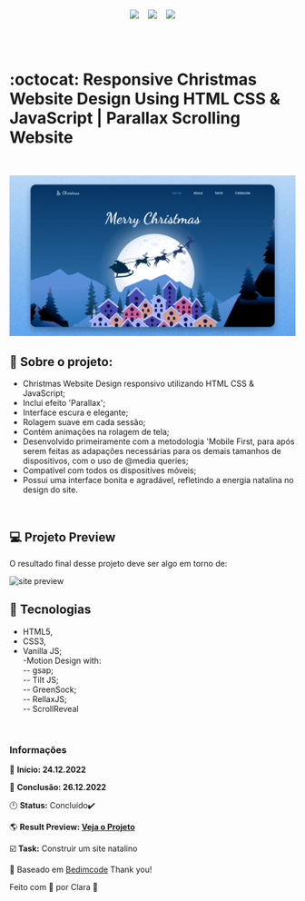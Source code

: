 <div align="center">
<img width="400px" src="https://encrypted-tbn0.gstatic.com/images?q=tbn:ANd9GcQLmOIyEd0XCmIL20wbbPw0jp7W4sFYet8Qcg&usqp=CAU" alt="">&nbsp;&nbsp;&nbsp;
<br>
</div>

<p align="center">
<img src="https://img.shields.io/github/last-commit/Clara-Pacheco/responsive-christmas-website?style=for-the-badge"/>&nbsp;&nbsp;&nbsp;
<img src="https://img.shields.io/github/repo-size/Clara-Pacheco/responsive-christmas-website?style=for-the-badge"/>&nbsp;&nbsp;&nbsp;
<img src="https://img.shields.io/github/languages/count/Clara-Pacheco/responsive-christmas-website?style=for-the-badge"/>
</p>
<br>
<br>

# :octocat: Responsive Christmas Website Design Using HTML CSS & JavaScript | Parallax Scrolling Website 
<br>

![preview](https://github.com/Clara-Pacheco/responsive-christmas-website/blob/main/img/preview.png)
<br>
## 🎈 Sobre o projeto: 

- Christmas Website Design responsivo utilizando HTML CSS & JavaScript;
- Inclui efeito 'Parallax';
- Interface escura e elegante;
- Rolagem suave em cada sessão;
- Contém animações na rolagem de tela;
- Desenvolvido primeiramente com a metodologia 'Mobile First, para  após serem feitas as adapações necessárias para os demais tamanhos de dispositivos, com o uso de @media queries;
- Compatível com todos os dispositíves móveis;
- Possui uma interface bonita e agradável, refletindo a energia natalina no design do site.
<br>

## 💻 Projeto Preview

O resultado final desse projeto deve ser algo em torno de:

![site preview]()
<br>
## 🧪 Tecnologias 

 - HTML5,<br>
 - CSS3,<br>
 - Vanilla JS;<br>
  -Motion Design with:<br>
     -- gsap;<br>
     -- Tilt JS;<br>
     -- GreenSock;<br>
     -- RellaxJS;<br>
     -- ScrollReveal<br>
<br>

### Informações

📅 **Início: 24.12.2022**

📅 **Conclusão: 26.12.2022**

🕛 **Status:** Concluído✔️

🌎 **Result Preview: [Veja o Projeto](https://clara-pacheco.github.io/responsive-christmas-website/)**

☑️ **Task:** Construir um site natalino

💜 Baseado em [Bedimcode](https://www.youtube.com/c/Bedimcode) Thank you!

Feito com 💜 por Clara 🚀






